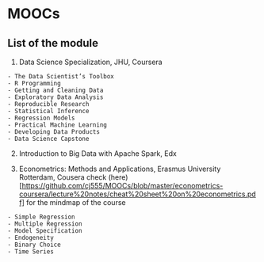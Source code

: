 # MOOCs

## List of the module

1. Data Science Specialization, JHU, Coursera

> 

	- The Data Scientist’s Toolbox
	- R Programming
	- Getting and Cleaning Data
	- Exploratory Data Analysis
	- Reproducible Research
	- Statistical Inference
	- Regression Models
	- Practical Machine Learning
	- Developing Data Products
	- Data Science Capstone
	
2. Introduction to Big Data with Apache Spark, Edx


3. Econometrics: Methods and Applications, Erasmus University Rotterdam, Cousera
check (here)[https://github.com/cj555/MOOCs/blob/master/econometrics-coursera/lecture%20notes/cheat%20sheet%20on%20econometrics.pdf] for the mindmap of the course

> 

	- Simple Regression 
	- Multiple Regression
	- Model Specification
	- Endogeneity
	- Binary Choice
	- Time Series









